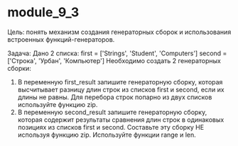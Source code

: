 # module_9_3
Цель: понять механизм создания генераторных сборок и использования встроенных функций-генераторов.

Задача:
Дано 2 списка:
first = ['Strings', 'Student', 'Computers']
second = ['Строка', 'Урбан', 'Компьютер']
Необходимо создать 2 генераторных сборки:
1. В переменную first_result запишите генераторную сборку, которая высчитывает разницу длин строк из списков first и second, если их длины не равны. Для перебора строк попарно из двух списков используйте функцию zip.
2. В переменную second_result запишите генераторную сборку, которая содержит результаты сравнения длин строк в одинаковых позициях из списков first и second. Составьте эту сборку НЕ используя функцию zip. Используйте функции range и len.
